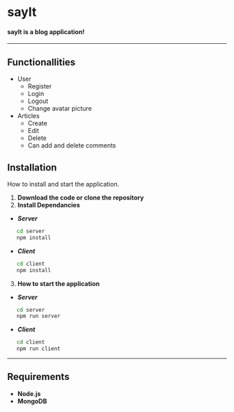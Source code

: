 # sayIt 

#### sayIt is a blog application!

---

## Functionallities

+ User
  - Register 
  - Login
  - Logout
  - Change avatar picture
+ Articles
  - Create
  - Edit
  - Delete
  - Can add and delete comments

## Installation   
How to install and start the application.

1. **Download the code or clone the repository**
2. **Install Dependancies**

* ***Server***
```bash
   cd server
   npm install
```
* ***Client***
```bash
   cd client
   npm install
```
3. **How to start the application**

* ***Server***   
```bash 
   cd server
   npm run server
```  
* ***Client***
```bash
   cd client
   npm run client
```

---

## Requirements   
- **Node.js**
- **MongoDB**